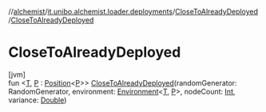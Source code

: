 //[alchemist](../../../index.md)/[it.unibo.alchemist.loader.deployments](../index.md)/[CloseToAlreadyDeployed](index.md)/[CloseToAlreadyDeployed](-close-to-already-deployed.md)

# CloseToAlreadyDeployed

[jvm]\
fun <[T](index.md), [P](index.md) : [Position](../../it.unibo.alchemist.model.interfaces/-position/index.md)<[P](index.md)>> [CloseToAlreadyDeployed](-close-to-already-deployed.md)(randomGenerator: RandomGenerator, environment: [Environment](../../it.unibo.alchemist.model.interfaces/-environment/index.md)<[T](index.md), [P](index.md)>, nodeCount: [Int](https://kotlinlang.org/api/latest/jvm/stdlib/kotlin/-int/index.html), variance: [Double](https://kotlinlang.org/api/latest/jvm/stdlib/kotlin/-double/index.html))
